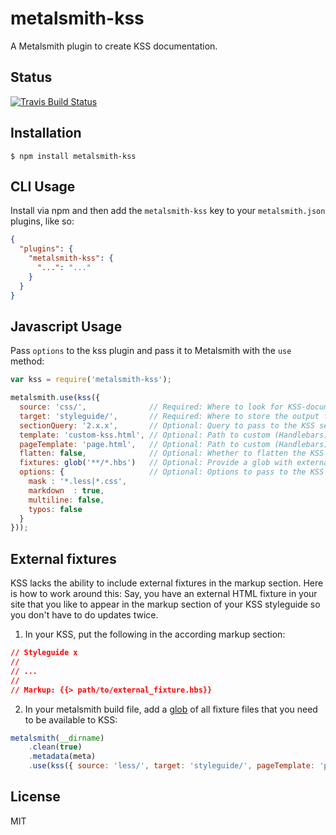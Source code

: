 
# metalsmith-kss

  A Metalsmith plugin to create KSS documentation.

## Status

  [![Travis Build Status](https://travis-ci.org/kwizzn/metalsmith-kss.svg?branch=master)](https://travis-ci.org/kwizzn/metalsmith-kss)

## Installation

    $ npm install metalsmith-kss

## CLI Usage

  Install via npm and then add the `metalsmith-kss` key to your `metalsmith.json` plugins, like so:

```json
{
  "plugins": {
    "metalsmith-kss": {
      "...": "..."
    }
  }
}
```

## Javascript Usage

  Pass `options` to the kss plugin and pass it to Metalsmith with the `use` method:

```js
var kss = require('metalsmith-kss');

metalsmith.use(kss({
  source: 'css/',              // Required: Where to look for KSS-documented CSS files
  target: 'styleguide/',       // Required: Where to store the output files.
  sectionQuery: '2.x.x',       // Optional: Query to pass to the KSS section() method. Default: none
  template: 'custom-kss.html', // Optional: Path to custom (Handlebars) template. Default: './templates/kss.hbs'
  pageTemplate: 'page.html',   // Optional: Path to custom (Handlebars) page template. Default: none
  flatten: false,              // Optional: Whether to flatten the KSS section hierarchy. Default: false
  fixtures: glob('**/*.hbs')   // Optional: Provide a glob with external fixtures. Default: none
  options: {                   // Optional: Options to pass to the KSS traverse() method. Default: {}
    mask : '*.less|*.css',
    markdown  : true,
    multiline: false,
    typos: false
  }
}));
```

## External fixtures

  KSS lacks the ability to include external fixtures in the markup section. Here is how to work around this:
  Say, you have an external HTML fixture in your site that you like to appear in the markup section of your
  KSS styleguide so you don't have to do updates twice.

  1. In your KSS, put the following in the according markup section:

  ```css
  // Styleguide x
  //
  // ...
  //
  // Markup: {{> path/to/external_fixture.hbs}}
  ```

  2. In your metalsmith build file, add a [glob](https://www.npmjs.org/package/glob) of all fixture files
    that you need to be available to KSS:

  ```js
  metalsmith(__dirname)
      .clean(true)
      .metadata(meta)
      .use(kss({ source: 'less/', target: 'styleguide/', pageTemplate: 'page.html', fixtures: glob.sync('less/**/*.hbs') }))
  ```

## License

  MIT
